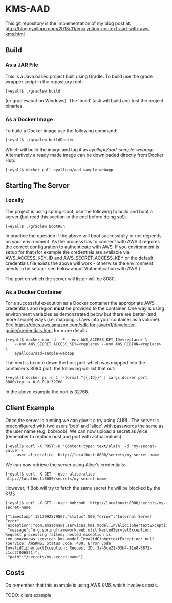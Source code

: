 # KMS-AAD

This git repository is the implementation of my blog post at: http://blog.eyallupu.com/2018/01/encryption-context-aad-with-aws-kms.html


## Build

### As a JAR File
This is a Java based project built using Gradle. To build use the grade wrapper script in the repository root:

```shell
[~eyal]$ ./gradlew build
```

(or gradlew.bat on Windows). The 'build' task will build and test the project binaries. 

### As a Docker Image
To build a Docker image use the following command:
```shell
[~eyal]$ ./gradlew buildDocker
```
Which will build the image and tag it as *eyallupu/aad-sample-webapp*. Alternatively a ready made  image can be downloaded directly from Docker Hub:
```shell
[~eyal]$ docker pull eyallupu/aad-sample-webapp
```

## Starting The Server
### Locally
The project is using spring-boot, use the following to build and boot a server (but read this section to the end before doing so!):
```shell
[~eyal]$ ./gradlew bootRun
```

In practice the question if the above will boot successfully or not depends on your environment. As the process has to connect
with AWS it requires the correct configuration to authenticate with AWS. If you environment is setup for that (for example
the credentials are available via AWS\_ACCESS\_KEY\_ID and AWS\_SECRET\_ACCESS\_KEY or the default credentials file exists 
the above will work - otherwise the environment needs to be setup - see below about 'Authentication with AWS').

The port on which the server will listen will be 8080.

### As a Docker Container
For a successful execution as a Docker container the appropriate AWS credentials and region **must** be provided to the container. One way
is using environment variables as demonstrated below but there are better (and more secure) ways (i.e. mapping ~/.aws into your container
as a volume). See https://docs.aws.amazon.com/sdk-for-java/v1/developer-guide/credentials.html for more details 
```shell
[~eyal]$ docker run -d  -P --env AWS_ACCESS_KEY_ID=<replace> \
    --env AWS_SECRET_ACCESS_KEY=<replace> --env AWS_REGION=<replace>  \
    eyallupu/aad-sample-webapp
```

The next is to note down the host port which was mapped into the container's 8080 port, the following will list that out:
```shell
[~eyal]$ docker ps -n 1 --format "{{.ID}}" | xargs docker port
8080/tcp -> 0.0.0.0:32768
``` 
In the above example the port is 32768.

## Client Example
Once the server is running we can give it a try using CURL. The server is preconfigured with two users 'bob' and 'alice' with passwords
the same as the user name (e.g. bob/bob). We can now upload a secret as Alice (remember to replace host and port with actual values):

```shell
[~eyal]$ curl -X POST -H 'Content-type: text/plain' -d 'my-secret-value' \
   --user alice:alice  http://localhost:8080/secrets/my-secret-name
```

We can now retrieve the server using Alice's credentials:

```shell
[~eyal]$ curl -X GET --user alice:alice  http://localhost:8080/secrets/my-secret-name
```

However, if Bob will try to fetch the same secret he will be blocked by the KMS

```shell
[~eyal]$ curl -X GET --user bob:bob  http://localhost:8080/secrets/my-secret-name

{"timestamp":1517092879867,"status":500,"error":"Internal Server Error",
"exception":"com.amazonaws.services.kms.model.InvalidCiphertextException",
 "message":"org.springframework.web.util.NestedServletException: Request processing failed; nested exception is com.amazonaws.services.kms.model.InvalidCiphertextException: null (Service: AWSKMS; Status Code: 400; Error Code: InvalidCiphertextException; Request ID: 3a45ce22-03b4-11e8-8872-c1cc2f0068f1)",
 "path":"/secrets/my-secret-name"}
```

## Costs
Do remember that this example is using AWS KMS which involves costs.

TODO: client example